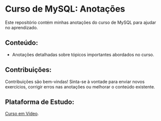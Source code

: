 # Curso de MySQL: Anotações

Este repositório contém minhas anotações do curso de MySQL para ajudar no aprendizado.

## Conteúdo:
- Anotações detalhadas sobre tópicos importantes abordados no curso.

## Contribuições:
Contribuições são bem-vindas! Sinta-se à vontade para enviar novos exercícios, corrigir erros nas anotações ou melhorar o conteúdo existente. 

## Plataforma de Estudo:
[Curso em Vídeo](https://www.cursoemvideo.com).

